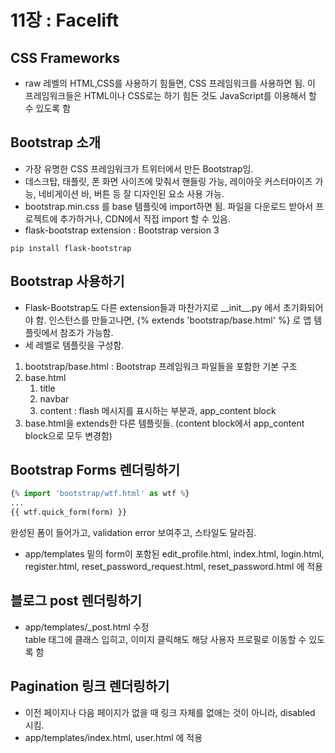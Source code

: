 # 11장 : Facelift

## CSS Frameworks
- raw 레벨의 HTML,CSS를 사용하기 힘들면, CSS 프레임워크를 사용하면 됨. 이 프레임워크들은 HTML이나 CSS로는 하기 힘든 것도 JavaScript를 이용해서 할 수 있도록 함

## Bootstrap 소개
- 가장 유명한 CSS 프레임워크가 트위터에서 만든 Bootstrap임.
- 데스크탑, 태플릿, 폰 화면 사이즈에 맞춰서 핸들링 가능, 레이아웃 커스터마이즈 가능, 네비게이션 바, 버튼 등 잘 디자인된 요소 사용 가능.
- bootstrap.min.css 를 base 템플릿에 import하면 됨. 파일을 다운로드 받아서 프로젝트에 추가하거나, CDN에서 직접 import 할 수 있음.
- flask-bootstrap extension : Bootstrap version 3
```shell
pip install flask-bootstrap
```

## Bootstrap 사용하기
- Flask-Bootstrap도 다른 extension들과 마찬가지로 \_\_init\_\_.py 에서 초기화되어야 함. 인스턴스를 만들고나면, {% extends 'bootstrap/base.html' %} 로 앱 템플릿에서 참조가 가능함.
- 세 레벨로 템플릿을 구성함.
1) bootstrap/base.html : Bootstrap 프레임워크 파일들을 포함한 기본 구조
2) base.html
    1. title
    2. navbar
    3. content : flash 메시지를 표시하는 부분과, app_content block
3) base.html을 extends한 다른 템플릿들. (content block에서 app_content block으로 모두 변경함)

## Bootstrap Forms 렌더링하기
```python
{% import 'bootstrap/wtf.html' as wtf %}
...
{{ wtf.quick_form(form) }}
```
완성된 폼이 들어가고, validation error 보여주고, 스타일도 달라짐.
- app/templates 밑의 form이 포함된 edit_profile.html, index.html, login.html, register.html, reset_password_request.html, reset_password.html 에 적용

## 블로그 post 렌더링하기
- app/templates/_post.html 수정  
table 태그에 클래스 입히고, 이미지 클릭해도 해당 사용자 프로필로 이동할 수 있도록 함

## Pagination 링크 렌더링하기
- 이전 페이지나 다음 페이지가 없을 때 링크 자체를 없애는 것이 아니라, disabled 시킴. 
- app/templates/index.html, user.html 에 적용
